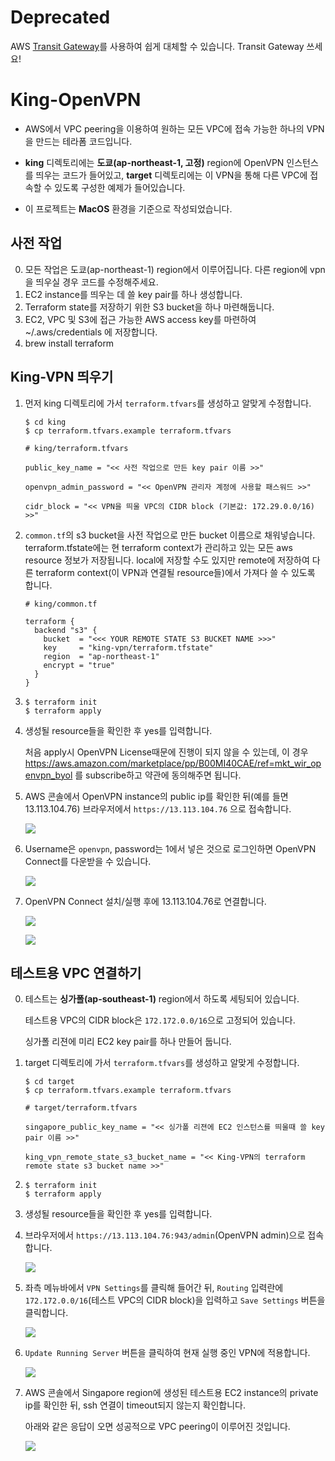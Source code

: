 # Deprecated

AWS [Transit Gateway](https://aws.amazon.com/transit-gateway/?nc1=h_ls)를 사용하여 쉽게 대체할 수 있습니다. Transit Gateway 쓰세요!


# King-OpenVPN

* AWS에서 VPC peering을 이용하여 원하는 모든 VPC에 접속 가능한 하나의 VPN을 만드는 테라폼 코드입니다.

* **king** 디렉토리에는 **도쿄(ap-northeast-1, 고정)** region에 OpenVPN 인스턴스를 띄우는 코드가 들어있고, **target** 디렉토리에는 이 VPN을 통해 다른 VPC에 접속할 수 있도록 구성한 예제가 들어있습니다. 

* 이 프로젝트는 **MacOS** 환경을 기준으로 작성되었습니다.


## 사전 작업
0. 모든 작업은 도쿄(ap-northeast-1) region에서 이루어집니다. 다른 region에 vpn을 띄우실 경우 코드를 수정해주세요.
1. EC2 instance를 띄우는 데 쓸 key pair를 하나 생성합니다.
2. Terraform state를 저장하기 위한 S3 bucket을 하나 마련해둡니다.
3. EC2, VPC 및 S3에 접근 가능한 AWS access key를 마련하여 ~/.aws/credentials 에 저장합니다.
4. brew install terraform

## King-VPN 띄우기
1. 먼저 king 디렉토리에 가서 `terraform.tfvars`를 생성하고 알맞게 수정합니다.
    ```
    $ cd king
    $ cp terraform.tfvars.example terraform.tfvars
    ```
    ```
    # king/terraform.tfvars
    
    public_key_name = "<< 사전 작업으로 만든 key pair 이름 >>"

    openvpn_admin_password = "<< OpenVPN 관리자 계정에 사용할 패스워드 >>"
    
    cidr_block = "<< VPN을 띄울 VPC의 CIDR block (기본값: 172.29.0.0/16) >>"
    ```
    
2. `common.tf`의 s3 bucket을 사전 작업으로 만든 bucket 이름으로 채워넣습니다.
    terraform.tfstate에는 현 terraform context가 관리하고 있는 모든 aws resource 정보가 저장됩니다.
    local에 저장할 수도 있지만 remote에 저장하여 다른 terraform context(이 VPN과 연결될 resource들)에서 가져다 쓸 수 있도록 합니다.
    ```
    # king/common.tf
    
    terraform {
      backend "s3" {
        bucket  = "<<< YOUR REMOTE STATE S3 BUCKET NAME >>>"
        key     = "king-vpn/terraform.tfstate"
        region  = "ap-northeast-1"
        encrypt = "true"
      }
    }
    ```
    
3.  ```
    $ terraform init
    $ terraform apply
    ```
    
4. 생성될 resource들을 확인한 후 yes를 입력합니다.

    처음 apply시 OpenVPN License때문에 진행이 되지 않을 수 있는데, 이 경우 https://aws.amazon.com/marketplace/pp/B00MI40CAE/ref=mkt_wir_openvpn_byol 를 subscribe하고 약관에 동의해주면 됩니다.
    
5. AWS 콘솔에서 OpenVPN instance의 public ip를 확인한 뒤(예를 들면 13.113.104.76) 브라우저에서 `https://13.113.104.76` 으로 접속합니다.

    ![](https://github.com/devsisters/king-openvpn/blob/screenshots/screenshots/openvpn1.png?raw=true)
    
6. Username은 `openvpn`, password는 1에서 넣은 것으로 로그인하면 OpenVPN Connect를 다운받을 수 있습니다.

    ![](https://github.com/devsisters/king-openvpn/blob/screenshots/screenshots/openvpn2.png?raw=true)
    
7. OpenVPN Connect 설치/실행 후에 13.113.104.76로 연결합니다.

    ![](https://github.com/devsisters/king-openvpn/blob/screenshots/screenshots/openvpn3.png?raw=true)
    
    ![](https://github.com/devsisters/king-openvpn/blob/screenshots/screenshots/openvpn4.png?raw=true)
  

## 테스트용 VPC 연결하기
0. 테스트는 **싱가폴(ap-southeast-1)** region에서 하도록 세팅되어 있습니다.
    
    테스트용 VPC의 CIDR block은 `172.172.0.0/16`으로 고정되어 있습니다.
    
    싱가폴 리젼에 미리 EC2 key pair를 하나 만들어 둡니다.

1. target 디렉토리에 가서 `terraform.tfvars`를 생성하고 알맞게 수정합니다.
    ```
    $ cd target
    $ cp terraform.tfvars.example terraform.tfvars
    ```
    ```
    # target/terraform.tfvars
    
    singapore_public_key_name = "<< 싱가폴 리젼에 EC2 인스턴스를 띄울때 쓸 key pair 이름 >>"

    king_vpn_remote_state_s3_bucket_name = "<< King-VPN의 terraform remote state s3 bucket name >>"
    ```
    
2.  ```
    $ terraform init
    $ terraform apply
    ```

3. 생성될 resource들을 확인한 후 yes를 입력합니다.

4. 브라우저에서 `https://13.113.104.76:943/admin`(OpenVPN admin)으로 접속합니다.

    ![](https://github.com/devsisters/king-openvpn/blob/screenshots/screenshots/openvpnadmin1.png?raw=true)

5. 좌측 메뉴바에서 `VPN Settings`를 클릭해 들어간 뒤, `Routing` 입력란에 `172.172.0.0/16`(테스트 VPC의 CIDR block)을 입력하고 `Save Settings` 버튼을 클릭합니다.

    ![](https://github.com/devsisters/king-openvpn/blob/screenshots/screenshots/openvpnadmin2.png?raw=true)
    
6. `Update Running Server` 버튼을 클릭하여 현재 실행 중인 VPN에 적용합니다.

    ![](https://github.com/devsisters/king-openvpn/blob/screenshots/screenshots/openvpnadmin3.png?raw=true)
    
7. AWS 콘솔에서 Singapore region에 생성된 테스트용 EC2 instance의 private ip를 확인한 뒤, ssh 연결이 timeout되지 않는지 확인합니다.

    아래와 같은 응답이 오면 성공적으로 VPC peering이 이루어진 것입니다.

    ![](https://github.com/devsisters/king-openvpn/blob/screenshots/screenshots/sshconnecttry.png?raw=true)
